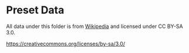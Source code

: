# Preset Data

All data under this folder is from [Wikipedia](https://www.wikipedia.org/) and licensed under CC BY-SA 3.0.

https://creativecommons.org/licenses/by-sa/3.0/
